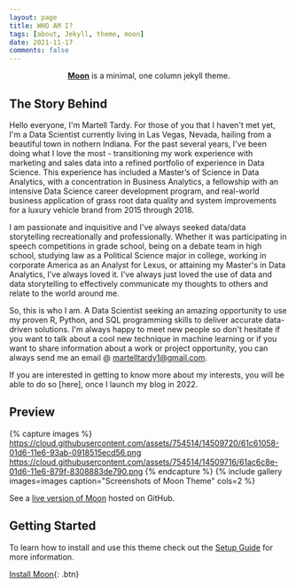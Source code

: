 ```yaml
---
layout: page
title: WHO AM I?
tags: [about, Jekyll, theme, moon]
date: 2021-11-17
comments: false
---
```

    
<center><a href="http://taylantatli.github.io/Moon"><b>Moon</b></a> is a minimal, one column jekyll theme.</center>

## The Story Behind
Hello everyone, I'm Martell Tardy. For those of you that I haven't met yet, I'm a Data Scientist currently living in Las Vegas, Nevada, hailing from a beautiful town in nothern Indiana. For the past several years, I've been doing what I love the most - transitioning my work experience with marketing and sales data into a refined portfolio of experience in Data Science. This experience has included a Master’s of Science in Data Analytics, with a concentration in Business Analytics, a fellowship with an intensive Data Science career development program, and real-world business application of grass root data quality and system improvements for a luxury vehicle brand from 2015 through 2018.

I am passionate and inquisitive and I've always seeked data/data storytelling recreationally and professionally. Whether it was participating in speech competitions in grade school, being on a debate team in high school, studying law as a Political Science major in college, working in corporate America as an Analyst for Lexus, or attaining my Master's in Data Analytics, I've always loved it. I've always just loved the use of data and data storytelling to effectively communicate my thoughts to others and relate to the world around me. 

So, this is who I am. A Data Scientist seeking an amazing opportunity to use my proven R, Python, and SQL programming skills to deliver accurate data-driven solutions. I'm always happy to meet new people so don't hesitate if you want to talk about a cool new technique in machine learning or if you want to share information about a work or project opportunity, you can always send me an email @ martelltardy1@gmail.com.

If you are interested in getting to know more about my interests, you will be able to do so [here], once I launch my blog in 2022.

## Preview

{% capture images %}
    https://cloud.githubusercontent.com/assets/754514/14509720/61c61058-01d6-11e6-93ab-0918515ecd56.png
    https://cloud.githubusercontent.com/assets/754514/14509716/61ac6c8e-01d6-11e6-879f-8308883de790.png
{% endcapture %}
{% include gallery images=images caption="Screenshots of Moon Theme" cols=2 %}

See a [live version of Moon](http://taylantatli.github.io/Moon) hosted on GitHub.

## Getting Started

To learn how to install and use this theme check out the [Setup Guide](http://taylantatli.me/Moon/moon-theme/) for more information.
      
[Install Moon](https://github.com/TaylanTatli/Moon){: .btn}
